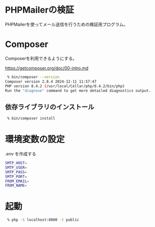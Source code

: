 # PHPMailerの検証

PHPMailerを使ってメール送信を行うための検証用プログラム。

# Composer

Composerを利用できるようにする。

https://getcomposer.org/doc/00-intro.md

```bash
 % bin/composer --version
Composer version 2.8.4 2024-12-11 11:57:47
PHP version 8.4.2 (/usr/local/Cellar/php/8.4.2/bin/php)
Run the "diagnose" command to get more detailed diagnostics output.
```

## 依存ライブラリのインストール

```bash
 % bin/composer install
```

# 環境変数の設定

.env を作成する

```bash
SMTP_HOST=
SMTP_USER=
SMTP_PASS=
SMTP_PORT=
FROM_EMAIL=
FROM_NAME=
```

# 起動

```bash
 % php -S localhost:8000 -t public
```
